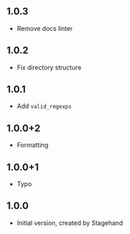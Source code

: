 ## 1.0.3
- Remove docs linter

## 1.0.2
- Fix directory structure

## 1.0.1
- Add `valid_regexps`

## 1.0.0+2

- Formatting

## 1.0.0+1

- Typo

## 1.0.0

- Initial version, created by Stagehand